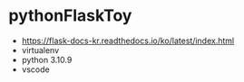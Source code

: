 # pythonFlaskToy
- https://flask-docs-kr.readthedocs.io/ko/latest/index.html
- virtualenv
- python 3.10.9
- vscode